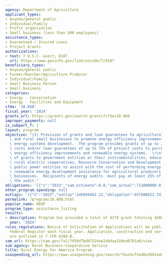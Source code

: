 ```yaml
---
agency: Department of Agriculture
applicant_types:
- Anyone/general public
- Individual/Family
- Profit organization
- Small business (less than 500 employees)
assistance_types:
- Guaranteed / Insured Loans
- Project Grants
authorizations:
- text: 7 U.S.C. &sect; 8107.
  url: https://www.govinfo.gov/link/uscode/7/8107
beneficiary_types:
- Anyone/general public
- Farmer/Rancher/Agriculture Producer
- Individual/Family
- Small Business Person
- Small business
categories:
- Energy - Conservation
- Energy - Facilities and Equipment
cfda: '10.868'
fiscal_year: '2024'
grants_url: https://grants.gov/search-grants?cfda=10.868
improper_payments: null
is_subpart_f: 1
layout: program
objective: "(1) Provision of grants and loan guarantees to agricultural producers\
  \ and rural small businesses to promote energy efficiency improvements and renewable\
  \ energy systems development.  The program provides grants of up to 25% of project\
  \ costs and/or loan guarantees of up to 75% of project costs to purchase and install\
  \ energy efficiency improvements and renewable energy systems.  \r\n\r\n(2) Provision\
  \ of grants to government entities or their instrumentalities, educational institutions,\
  \ rural electric cooperatives, Resource Conservation and Development Councils, and\
  \ public power entities to assist with the cost of performing energy audits and\
  \ renewable energy development assistance for agricultural producers and rural small\
  \ businesses.  Recipients of energy audits  must pay at least 25% of the cost of\
  \ the audit."
obligations: '[{"x":"2023","sam_estimate":0.0,"sam_actual":711000000.0,"usa_spending_actual":457608622.74},{"x":"2024","sam_estimate":0.0,"sam_actual":588227000.0,"usa_spending_actual":429102655.51},{"x":"2025","sam_estimate":0.0,"sam_actual":1098999999.0,"usa_spending_actual":24932805.0}]'
other_program_spending: null
outlays: '[{"x":"2023","outlay":146994481.12,"obligation":457608622.74},{"x":"2024","outlay":69604171.0,"obligation":429102655.51},{"x":"2025","outlay":0.0,"obligation":24932805.0}]'
permalink: /program/10.868.html
popular_name: REAP
program_type: assistance_listing
results:
- description: Program has provided a total of 4278 grant totaling $680 million.
  year: '2024'
rules_regulations: Notice of Solicitation of Applications will be published in the
  Federal Register each fiscal year. Application, construction and serving requirements
  are outlined in 7 CFR 4280-B.
sam_url: https://sam.gov/fal/7d50d7bdb7224ae2a94aa310ea0781a0/view
sub-agency: Rural Business-Cooperative Service
title: Rural Energy for America Program
usaspending_url: https://www.usaspending.gov/search/?hash=f5ad8a3081e48aeac3f3e12fd05aebe2
---
```


